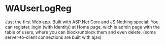 # WAUserLogReg
Just the first Web app. Built with ASP.Net Core and JS
Nothing special:
You can register, login (with Identity) at Home page, wich is admin page with the table of users, where you can block/unblock them and even delete.
(some server-to-client connections are built with ajax)
